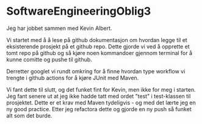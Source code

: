 # SoftwareEngineeringOblig3
Jeg har jobbet sammen med Kevin Albert.

Vi startet med å å lese på github dokumentasjon om hvordan legge til et eksisterende prosjekt på et github repo. 
Dette gjorde vi ved å opprette et tomt repo på github og så kjøre noen kommandoer gjennom terminal for å kunne comitte og pushe til github.

Derretter googlet vi rundt omkring for å finne hvordan type workflow vi trengte i github actions for å kjøre JUnit med Maven. 

Vi fant dette til slutt, og det funket fint for Kevin, men ikke for meg i starten. 
Jeg fant senere ut at jeg ikke hadde tatt med ordet "test" i test-klassen til prosjektet.
Dette er et krav med Maven tydeligvis - og med det lærte jeg en ny good practice.
Etter jeg refactora dette og gjorde en ny push så funket alt som det burde. 
